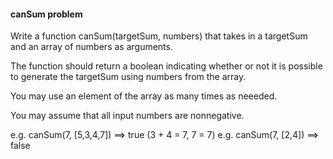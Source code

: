 #### canSum problem

Write a function canSum(targetSum, numbers) that takes in a targetSum and an array of numbers as arguments.

The function should return a boolean indicating whether or not it is possible to generate the targetSum using numbers from the array.

You may use an element of the array as many times as neeeded.

You may assume that all input numbers are nonnegative.

e.g. canSum(7, [5,3,4,7]) ==> true (3 + 4 = 7, 7 = 7)
e.g. canSum(7, [2,4]) ==> false
